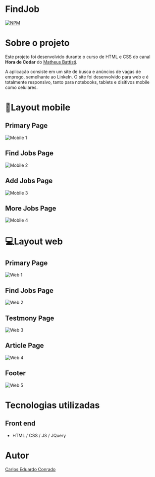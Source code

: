 # FindJob 
[![NPM](https://img.shields.io/npm/l/react)](https://github.com/CaduConrado/HTML-CSS-Study/blob/master/LICENSE) 

# Sobre o projeto

Este projeto foi desenvolvido durante o curso de HTML e CSS do canal **Hora de Codar** do [Matheus Battisti](https://www.youtube.com/@MatheusBattisti).

A aplicação consiste em um site de busca e anúncios de vagas de emprego, semelhante ao LinkeIn. O site foi desenvolvido para web e é totalmente responsivo, tanto para notebooks, tablets e disitivos mobile como celulares. 

# 📱Layout mobile

## Primary Page
![Mobile 1](https://github.com/CaduConrado/HTML-CSS-Study/blob/master/assets/Mobile1.jpeg)

## Find Jobs Page
![Mobile 2](https://github.com/CaduConrado/HTML-CSS-Study/blob/master/assets/Mobile2.jpeg)

## Add Jobs Page
![Mobile 3](https://github.com/CaduConrado/HTML-CSS-Study/blob/master/assets/Mobile3.jpeg)

## More Jobs Page
![Mobile 4](https://github.com/CaduConrado/HTML-CSS-Study/blob/master/assets/Mobile4.jpeg)


# 💻Layout web

## Primary Page
![Web 1](https://github.com/CaduConrado/HTML-CSS-Study/blob/master/assets/Web1.jpeg)

## Find Jobs Page
![Web 2](https://github.com/CaduConrado/HTML-CSS-Study/blob/master/assets/Web2.jpeg)
 
## Testmony Page
![Web 3](https://github.com/CaduConrado/HTML-CSS-Study/blob/master/assets/Web3.jpeg)

## Article Page
![Web 4](https://github.com/CaduConrado/HTML-CSS-Study/blob/master/assets/Web4.jpeg)

## Footer
![Web 5](https://github.com/CaduConrado/HTML-CSS-Study/blob/master/assets/Web5.jpeg)

# Tecnologias utilizadas

## Front end
- HTML / CSS / JS / JQuery

# Autor

[Carlos Eduardo Conrado](https://www.linkedin.com/in/carlos-eduardo-conrado-3b35561b1/)

